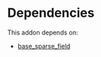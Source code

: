 # Dependencies

This addon depends on:

- [base_sparse_field](../../../../../oca-ocb-core/odoo-bringout-oca-ocb-base_sparse_field)
